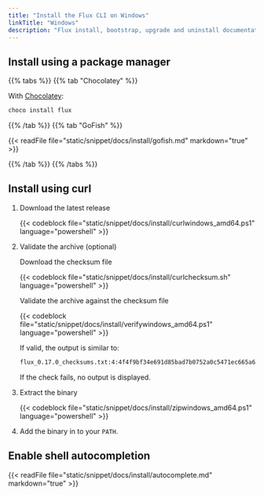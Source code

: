 ```yaml
---
title: "Install the Flux CLI on Windows"
linkTitle: "Windows"
description: "Flux install, bootstrap, upgrade and uninstall documentation."
---
```


## Install using a package manager

{{% tabs %}}
{{% tab "Chocolatey" %}}

With [Chocolatey](https://chocolatey.org/):

```powershell
choco install flux
```

{{% /tab %}}
{{% tab "GoFish" %}}

  {{< readFile file="static/snippet/docs/install/gofish.md" markdown="true" >}}

{{% /tab %}}
{{% /tabs %}}

## Install using curl

1. Download the latest release

    {{< codeblock file="static/snippet/docs/install/curlwindows_amd64.ps1" language="powershell" >}}

1. Validate the archive (optional)

    Download the checksum file

    {{< codeblock file="static/snippet/docs/install/curlchecksum.sh" language="powershell" >}}

    Validate the archive against the checksum file

    {{< codeblock file="static/snippet/docs/install/verifywindows_amd64.ps1" language="powershell" >}}
    
    If valid, the output is similar to:

    ```bash
    flux_0.17.0_checksums.txt:4:4f4f9bf34e691d85bad7b0752a0c5471ec665a69d538569daab2b6239a54d83c  flux_0.17.0_windows_amd64.zip
    ```

    If the check fails, no output is displayed.

2. Extract the binary

    {{< codeblock file="static/snippet/docs/install/zipwindows_amd64.ps1" language="powershell" >}}

3. Add the binary in to your ``PATH``.

## Enable shell autocompletion

{{< readFile file="static/snippet/docs/install/autocomplete.md" markdown="true" >}}
